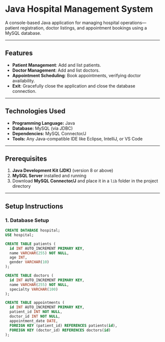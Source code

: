 
# Java Hospital Management System

A console-based Java application for managing hospital operations—patient registration, doctor listings, and appointment bookings using a MySQL database.

---

##  Features
- **Patient Management**: Add and list patients.
- **Doctor Management**: Add and list doctors.
- **Appointment Scheduling**: Book appointments, verifying doctor availability.
- **Exit**: Gracefully close the application and close the database connection.

---

##  Technologies Used
- **Programming Language:** Java  
- **Database:** MySQL (via JDBC)  
- **Dependencies:** MySQL Connector/J  
- **Tools:** Any Java-compatible IDE like Eclipse, IntelliJ, or VS Code

---

##  Prerequisites
1. **Java Development Kit (JDK)** (version 8 or above)  
2. **MySQL Server** installed and running  
3. Download **MySQL Connector/J** and place it in a `lib` folder in the project directory

---

##  Setup Instructions

### 1. Database Setup
```sql
CREATE DATABASE hospital;
USE hospital;

CREATE TABLE patients (
  id INT AUTO_INCREMENT PRIMARY KEY,
  name VARCHAR(255) NOT NULL,
  age INT,
  gender VARCHAR(10)
);

CREATE TABLE doctors (
  id INT AUTO_INCREMENT PRIMARY KEY,
  name VARCHAR(255) NOT NULL,
  specialty VARCHAR(100)
);

CREATE TABLE appointments (
  id INT AUTO_INCREMENT PRIMARY KEY,
  patient_id INT NOT NULL,
  doctor_id INT NOT NULL,
  appointment_date DATE,
  FOREIGN KEY (patient_id) REFERENCES patients(id),
  FOREIGN KEY (doctor_id) REFERENCES doctors(id)
);
